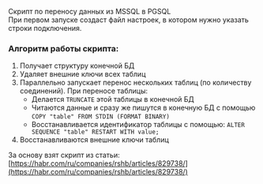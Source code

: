 Скрипт по переносу данных из MSSQL в PGSQL  
При первом запуске создаст файл настроек, в котором нужно указать строки подключения.  

### Алгоритм работы скрипта:
1. Получает структуру конечной БД
2. Удаляет внешние ключи всех таблиц
3. Параллельно запускает перенос нескольких таблиц (по количеству соединений). При переносе таблицы:  
    - Делается `TRUNCATE` этой таблицы в конечной БД
    - Читаются данные и сразу же пишутся в конечную БД с помощью `COPY "table" FROM STDIN (FORMAT BINARY)`
    - Восстанавливается идентификатор таблицы с помощью: `ALTER SEQUENCE "table" RESTART WITH value;`
4. Восстанавливаются внешние ключи таблиц  

За основу взят скрипт из статьи: [https://habr.com/ru/companies/rshb/articles/829738/](https://habr.com/ru/companies/rshb/articles/829738/)

